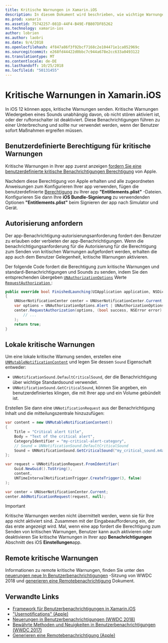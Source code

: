 ```yaml
---
title: Kritische Warnungen in Xamarin.iOS
description: In diesem Dokument wird beschrieben, wie wichtige Warnungen mit Xamarin.iOS verwendet wird. Kritische Warnungen, die mit iOS-12 eingeführt sind störende Benachrichtigungen, die einen Sound wiedergeben, die unabhängig davon, ob nicht stören sich befindet, oder der ruftonschalter ist deaktiviert.
ms.prod: xamarin
ms.assetid: 75742257-081D-44F4-B49E-FB807DF85262
ms.technology: xamarin-ios
author: lobrien
ms.author: laobri
ms.date: 9/4/2018
ms.openlocfilehash: 4f847a86f3f92bcf7168c2e104471e1ca052969c
ms.sourcegitcommit: e268fd44422d0bbc7c944a678e2cc633a0493122
ms.translationtype: MT
ms.contentlocale: de-DE
ms.lasthandoff: 10/25/2018
ms.locfileid: "50131455"
---
```

# <a name="critical-alerts-in-xamarinios"></a>Kritische Warnungen in Xamarin.iOS

In iOS 12 können apps, kritische Warnungen senden. Kritische Warnungen Wiedergeben eines Sounds unabhängig davon, ob nicht stören aktiviert ist, oder der ruftonschalter ist deaktiviert. Diese Benachrichtigungen führen zu einer Unterbrechung und sollte nur verwendet werden, wenn der Benutzer sofort Maßnahmen ergreifen müssen.

## <a name="custom-critical-alert-entitlement"></a>Benutzerdefinierte Berechtigung für kritische Warnungen

Kritische Warnungen in Ihrer app zuerst anzeigen [fordern Sie eine benutzerdefinierte kritische Benachrichtigungen Berechtigung](https://developer.apple.com/contact/request/notifications-critical-alerts-entitlement/) von Apple.

Nachdem diese Berechtigung von Apple erhalten und alle zugeordneten Anweisungen zum Konfigurieren Ihrer app verwenden, fügen die benutzerdefinierte [Berechtigung](~/ios/deploy-test/provisioning/entitlements.md) zu Ihrer app **"Entitlements.plist"** -Dateien. Konfigurieren Sie dann Ihre **iOS Bundle-Signierung** zu verwendenden Optionen **"Entitlements.plist"** beim Signieren der app nach Simulator und Gerät.

## <a name="request-authorization"></a>Autorisierung anfordern

Der app-Benachrichtigung-autorisierungsanforderung fordert den Benutzer zu erlauben oder verbieten der app-Benachrichtigungen. Wenn die benachrichtigungsanforderung für die Autorisierung für die Berechtigung zum Senden von kritischen Warnungen aufgefordert werden, erhalten die app auch dem Benutzer Gelegenheit, kritische Warnungen aktivieren.

Der folgende Code fordert die Berechtigung zum kritische Warnungen und standard-Benachrichtigungen und Sounds zu senden, indem Sie den entsprechenden übergeben [`UNAuthorizationOptions`](https://developer.xamarin.com/api/type/UserNotifications.UNAuthorizationOptions/)
Werte [ `RequestAuthorization` ](https://developer.xamarin.com/api/member/UserNotifications.UNUserNotificationCenter.RequestAuthorization/):

```csharp
public override bool FinishedLaunching(UIApplication application, NSDictionary launchOptions)
{
    UNUserNotificationCenter center = UNUserNotificationCenter.Current;
    var options = UNAuthorizationOptions.Alert | UNAuthorizationOptions.Sound | UNAuthorizationOptions.CriticalAlert;
    center.RequestAuthorization(options, (bool success, NSError error) => {
        // ...
    );
    return true;
}
```

## <a name="local-critical-alerts"></a>Lokale kritische Warnungen

Um eine lokale kritische Warnung senden, erstellen eine [`UNMutableNotificationContent`](https://developer.xamarin.com/api/type/UserNotifications.UNMutableNotificationContent/)
und legen Sie dessen `Sound` Eigenschaft entweder:

- `UNNotificationSound.DefaultCriticalSound`, der die Benachrichtigung über wichtige Standardsound verwendet.
- `UNNotificationSound.GetCriticalSound`, können Sie angeben, ein benutzerdefiniertes klingen, die mit Ihrer app und ein Volume gebündelt ist.

Erstellen Sie dann eine `UNNotificationRequest` aus der Benachrichtigung Inhalt und die mitteilungszentrale hinzuzufügen:

```csharp
var content = new UNMutableNotificationContent()
{
    Title = "Critical alert title",
    Body = "Text of the critical alert",
    CategoryIdentifier = "my-critical-alert-category",
    // Sound = UNNotificationSound.DefaultCriticalSound
    Sound = UNNotificationSound.GetCriticalSound("my_critical_sound.m4a", 1.0f)
};

var request = UNNotificationRequest.FromIdentifier(
    Guid.NewGuid().ToString(),
    content,
    UNTimeIntervalNotificationTrigger.CreateTrigger(3, false)
);

var center = UNUserNotificationCenter.Current;
center.AddNotificationRequest(request, null);
```

> [!IMPORTANT]
> Kritische Warnungen werden nicht übermittelt werden, wenn sie für Ihre app nicht aktiviert sind. Zusammen mit der Eingabeaufforderung ein, der das erste angezeigt wird. Mal, wenn eine app fordert die Berechtigung zum Senden von kritischen Warnungen, Benutzer kann auch aktivieren oder deaktivieren Sie kritische Warnungen in Ihrer app **Benachrichtigungen** Abschnitt des iOS **Einstellungen**app.

## <a name="remote-critical-alerts"></a>Remote kritische Warnungen

Informationen zu remote kritische Warnungen, finden Sie unter den [neuerungen neue In Benutzerbenachrichtigungen](https://developer.apple.com/videos/play/wwdc2018/710/) -Sitzung von WWDC 2018 und [generieren eine Remotebenachrichtigung](https://developer.apple.com/documentation/usernotifications/setting_up_a_remote_notification_server/generating_a_remote_notification) Dokument.

## <a name="related-links"></a>Verwandte Links

- [Framework für Benutzerbenachrichtigungen in Xamarin.iOS](~/ios/platform/user-notifications/index.md)
- ["Usernotifications" (Apple)](https://developer.apple.com/documentation/usernotifications?language=objc)
- [Neuerungen in Benutzerbenachrichtigungen (WWDC 2018)](https://developer.apple.com/videos/play/wwdc2018/710/)
- [Bewährte Methoden und Neuigkeiten in Benutzerbenachrichtigungen (WWDC 2017)](https://developer.apple.com/videos/play/wwdc2017/708/)
- [Generieren eine Remotebenachrichtigung (Apple)](https://developer.apple.com/documentation/usernotifications/setting_up_a_remote_notification_server/generating_a_remote_notification)
